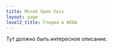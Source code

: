 ```yaml
---
title: Minsk Open Feis
layout: page
level2_title: Глория в WIDA
---
```


Тут должно быть интересное описание.